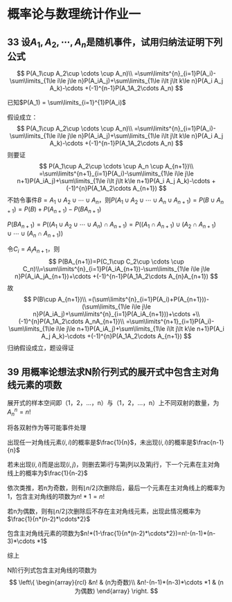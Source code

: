 # 概率论与数理统计作业一

## 33 设$A_1, A_2,\cdots ,A_n$是随机事件，试用归纳法证明下列公式

$$
P(A_1\cup A_2\cup \cdots \cup A_n)\\
=\sum\limits^{n}_{i=1}P(A_i)-\sum\limits_{1\le i\le j\le n}P(A_iA_j)+\sum\limits_{1\le i\lt j\lt k\le n}P(A_i A_j A_k)-\cdots +(-1)^{n-1}P(A_1A_2\cdots A_n)
$$

已知$P(A_1) = \sum\limits_{i=1}^{1}P(A_i)$

假设成立：
$$
P(A_1\cup A_2\cup \cdots \cup A_n)\\
=\sum\limits^{n}_{i=1}P(A_i)-\sum\limits_{1\le i\le j\le n}P(A_iA_j)+\sum\limits_{1\le i\lt j\lt k\le n}P(A_i A_j A_k)-\cdots +(-1)^{n-1}P(A_1A_2\cdots A_n)
$$
则要证
$$
P(A_1\cup A_2\cup \cdots \cup A_n \cup A_{n+1})\\
=\sum\limits^{n+1}_{i=1}P(A_i)-\sum\limits_{1\le i\le j\le n+1}P(A_iA_j)+\sum\limits_{1\le i\lt j\lt k\le n+1}P(A_i A_j A_k)-\cdots +(-1)^{n}P(A_1A_2\cdots A_{n+1})
$$
不妨令事件$B=A_1\cup A_2\cup \cdots \cup A_n$，则$P(A_1\cup A_2\cup \cdots \cup A_n \cup A_{n+1})=P(B\cup A_{n+1})=P(B)+P(A_{n+1})-P(BA_{n+1})$

$P(BA_{n+1})=P((A_1\cup A_2\cup \cdots\cup A_n)\cap A_{n+1})=P((A_1\cap A_{n+1})\cup (A_2\cap A_{n+1})\cup \cdots \cup (A_n\cap A_{n+1}))$

令$C_i = A_iA_{n+1}$，则
$$
P(BA_{n+1})=P(C_1\cup C_2\cup \cdots \cup C_n)\\=\sum\limits^{n}_{i=1}P(A_iA_{n+1})-\sum\limits_{1\le i\le j\le n}P(A_iA_jA_{n+1})+\cdots +(-1)^{n-1}P(A_1A_2\cdots A_{n}A_{n+1})
$$
故
$$
P(B\cup A_{n+1})\\
=(\sum\limits^{n}_{i=1}P(A_i)+P(A_{n+1}))-(\sum\limits_{1\le i\le j\le n}P(A_iA_j)+\sum\limits^{n}_{i=1}P(A_iA_{n+1}))+\cdots +\\
(-1)^{n}P(A_1A_2\cdots A_nA_{n+1})\\
=\sum\limits^{n+1}_{i=1}P(A_i)-\sum\limits_{1\le i\le j\le n+1}P(A_iA_j)+\sum\limits_{1\le i\lt j\lt k\le n+1}P(A_i A_j A_k)-\cdots +(-1)^{n}P(A_1A_2\cdots A_{n+1})
$$
归纳假设成立，题设得证



## 39 用概率论想法求N阶行列式的展开式中包含主对角线元素的项数

展开式的样本空间即（1，2，...，n）与（1，2，...，n）上不同双射的数量，为$A_n^n=n!$

将各双射作为等可能事件处理

出现任一对角线元素$(i,i)$的概率是$\frac{1}{n}$，未出现$(i,i)$的概率是$\frac{n-1}{n}$

若未出现$(i,i)$而是出现$(i,j)$，则删去第i行与第j列以及第j行，下一个元素在主对角线上的概率为$\frac{1}{n-2}$

依次类推，若n为奇数，则有$\lfloor n/2\rfloor$次删除后，最后一个元素在主对角线上的概率为1，包含主对角线的项数为$n!*1=n!$

若n为偶数，则有$\lfloor n/2\rfloor$次删除后不存在主对角线元素，出现此情况概率为$\frac{1}{n*(n-2)*\cdots*2}$

包含主对角线元素的项数为$n!*(1-\frac{1}{n*(n-2)*\cdots*2})=n!-(n-1)*(n-3)*\cdots *1$

综上

N阶行列式包含主对角线的项数为
$$
\left\{
\begin{array}{rcl}
&n! & (n为奇数)\\
&n!-(n-1)*(n-3)*\cdots *1 & (n为偶数)
\end{array}
\right.
$$
